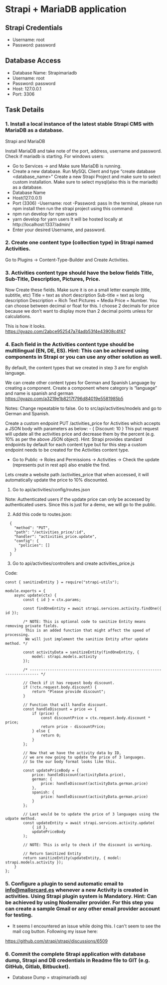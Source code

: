 # Strapi + MariaDB application

## Strapi Credentials

- Username: root
- Password: password

## Database Access

- Database Name: Strapimariadb
- Username: root
- Password: password
- Host: 127.0.0.1
- Port: 3306

## Task Details

### 1. Install a local instance of the latest stable Strapi CMS with MariaDB as a database.

Strapi and MariaDB

Install MariaDB and take note of the port, address, username and password.
Check if mariadb is starting.
For windows users:

- Go to Services -> and Make sure MariaDB is running.
- Create a new database. Run MySQL Client and type “create database <database_name>”
  Create a new Strapi Project and make sure to select custom installation. Make sure to select mysql(also this is the mariadb) as a database.
- Database Name
- Host(127.0.0.1)
- Port (3306)
  -Username: root
  -Password: pass
  In the terminal, please run npm install then run the strapi project using this command:
- npm run develop for npm users
- yarn develop for yarn users
  It will be hosted locally at http://localhost:1337/admin/
- Enter your desired Username, and password.

### 2. Create one content type (collection type) in Strapi named Activities.

Go to Plugins -> Content-Type-Builder and Create Activities.

### 3. Activities content type should have the below fields Title, Sub-Title, Description, Pictures, Price.

Now Create these fields. Make sure it is on a small letter example (title, subtitle, etc)
Title = text as short description
Sub-title = text as long description
Description = Rich Text
Pictures = Media
Price = Number. You can choose between decimal or float for this. I choose 2 decimals for price because we don’t want to display more than 2 decimal points unless for calculations.

This is how it looks.
https://gyazo.com/2abce952547a74adb53f4e43908c4f47

### 4. Each field in the Activities content type should be multilingual (EN, DE, ES). Hint: This can be achieved using components in Strapi or you can use any other solution as well.

By default, the content types that we created in step 3 are for english language.

We can create other content types for German and Spanish Language by creating a component.
Create a component where category is “language” and name is spanish and german
https://gyazo.com/a3219e1b8217f796d84019e5581985b5

Notes: Change repeatable to false. Go to src/api/activities/models and go to German and Spanish.

Create a custom endpoint PUT /activities_price for Activities which accepts a JSON body with parameters as below: - { Discount: 10 } This put request will update all the activities price and decrease them by the percent (e.g. 10% as per the above JSON object). Hint: Strapi provides standard endpoints by default for each content type but for this step a custom endpoint needs to be created for the Activities content type.

- Go to Public -> Roles and Permissions -> Activities -> Check the update (represents put in rest api) also enable the find.

Lets create a website path /activities_price that when accessed, it will automatically update the price to 10% discounted.

1. Go to api/activities/config/routes.json

Note: Authenticated users if the update price can only be accessed by authenticated users. Since this is just for a demo, we will go to the public.

2. Add this code to routes.json:

```
  {
    "method": "PUT",
    "path": "/activities_price/:id",
    "handler": "activities_price.update",
    "config": {
      "policies": []
    }
  }
```

3. Go to api/activities/controllers and create activities_price.js

Code:

```
const { sanitizeEntity } = require("strapi-utils");

module.exports = {
	async update(ctx) {
		const { id } = ctx.params;

		const findOneEntity = await strapi.services.activity.findOne({ id });

		/* NOTE: This is optional code to sanitize Entity means removing private fields.
		 This is an added function that might affect the speed of processing.
		 We will just implement the sanitize Entity after update method. */

		const activityData = sanitizeEntity(findOneEntity, {
			model: strapi.models.activity
		});

		/* -------------------------------------------------------------------------- */

		// Check if it has request body discount.
		if (!ctx.request.body.discount) {
			return "Please provide discount";
		}

		// Function that will handle discount.
		const handleDiscount = price => {
			if (price) {
				const discountPrice = ctx.request.body.discount * price;
				return price - discountPrice;
			} else {
				return 0;
			}
		};

		// Now that we have the activity data by ID,
		// we are now going to update the price of 3 languages.
		// So the our body format looks like this.

		const updatePriceBody = {
			price: handleDiscount(activityData.price),
			german: {
				price: handleDiscount(activityData.german.price)
			},
			spanish: {
				price: handleDiscount(activityData.german.price)
			}
		};

		// Last would be to update the price of 3 languages using the udpate method.
		const updateEntity = await strapi.services.activity.update(
			{ id },
			updatePriceBody
		);

		// NOTE: This is only to check if the discount is working.

		// Return Sanitized Entity
		return sanitizeEntity(updateEntity, { model: strapi.models.activity });
	}
};

```

### 5. Configure a plugin to send automatic email to info@mallorcard.es whenever a new Activity is created in activities. Using Strapi plugin system is Mandatory. Hint: Can be achieved by using Nodemailer provider. For this step you can create a sample Gmail or any other email provider account for testing.

- It seems I encountered an issue while doing this. I can't seem to see the mail cog button. Following my issue here:

https://github.com/strapi/strapi/discussions/6509

### 6. Commit the complete Strapi application with database dump, Strapi and DB credentials in Readme file to GIT (e.g. GitHub, Gitlab, Bitbucket).

- Database Dump = strapimariadb.sql
